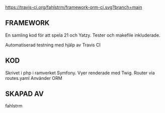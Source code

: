 https://travis-ci.org/fahlstrm/framework-orm-ci.svg?branch=main 

FRAMEWORK
---------------
En samling kod för att spela 21 och Yatzy.
Tester och makefile inkluderade.

Automatiserad testning med hjälp av Travis CI

KOD
--------------
Skrivet i php i ramverket Symfony.
Vyer renderade med Twig. Router via routes.yaml
Använder ORM


SKAPAD AV
--------------
fahlstrm
